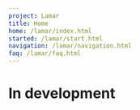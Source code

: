 ```yaml
---
project: Lamar
title: Home
home: /lamar/index.html
started: /lamar/start.html
navigation: /lamar/navigation.html
faq: /lamar/faq.html
---
```


# In development